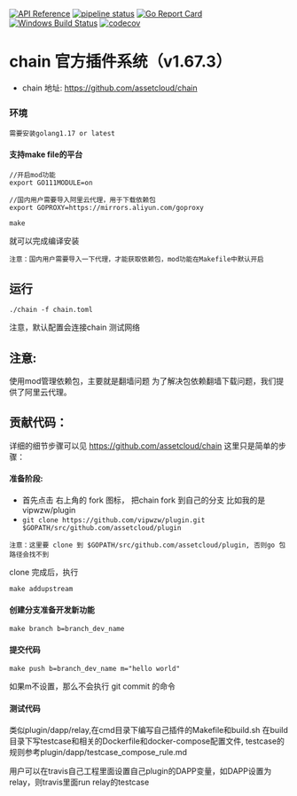[![API Reference](
https://camo.githubusercontent.com/915b7be44ada53c290eb157634330494ebe3e30a/68747470733a2f2f676f646f632e6f72672f6769746875622e636f6d2f676f6c616e672f6764646f3f7374617475732e737667
)](https://godoc.org/github.com/assetcloud/plugin)
[![pipeline status](https://api.travis-ci.org/assetcloud/plugin.svg?branch=master)](https://travis-ci.org/assetcloud/plugin/)
[![Go Report Card](https://goreportcard.com/badge/github.com/assetcloud/plugin?branch=master)](https://goreportcard.com/report/github.com/assetcloud/plugin)
[![Windows Build Status](https://ci.appveyor.com/api/projects/status/github/assetcloud/plugin?svg=true&branch=master&passingText=Windows%20-%20OK&failingText=Windows%20-%20failed&pendingText=Windows%20-%20pending)](https://ci.appveyor.com/project/assetcloud/plugin)
[![codecov](https://codecov.io/gh/assetcloud/plugin/branch/master/graph/badge.svg)](https://codecov.io/gh/assetcloud/plugin)

# chain 官方插件系统（v1.67.3）

* chain 地址: https://github.com/assetcloud/chain

### 环境


```
需要安装golang1.17 or latest

```

#### 支持make file的平台

```
//开启mod功能
export GO111MODULE=on

//国内用户需要导入阿里云代理，用于下载依赖包
export GOPROXY=https://mirrors.aliyun.com/goproxy

make
```
就可以完成编译安装

```
注意：国内用户需要导入一下代理，才能获取依赖包，mod功能在Makefile中默认开启
```

## 运行

```
./chain -f chain.toml
```
注意，默认配置会连接chain 测试网络

## 注意:

使用mod管理依赖包，主要就是翻墙问题
为了解决包依赖翻墙下载问题，我们提供了阿里云代理。


## 贡献代码：

详细的细节步骤可以见 https://github.com/assetcloud/chain
这里只是简单的步骤：

#### 准备阶段:

* 首先点击 右上角的 fork 图标， 把chain fork 到自己的分支 比如我的是 vipwzw/plugin
* `git clone https://github.com/vipwzw/plugin.git $GOPATH/src/github.com/assetcloud/plugin`

```
注意：这里要 clone 到 $GOPATH/src/github.com/assetcloud/plugin, 否则go 包路径会找不到
```

clone 完成后，执行
```
make addupstream
```

#### 创建分支准备开发新功能

```
make branch b=branch_dev_name
```
#### 提交代码

```
make push b=branch_dev_name m="hello world"
```
如果m不设置，那么不会执行 git commit 的命令

#### 测试代码
类似plugin/dapp/relay,在cmd目录下编写自己插件的Makefile和build.sh
在build目录下写testcase和相关的Dockerfile和docker-compose配置文件,
testcase的规则参考plugin/dapp/testcase_compose_rule.md

用户可以在travis自己工程里面设置自己plugin的DAPP变量，如DAPP设置为relay，则travis里面run relay的testcase
